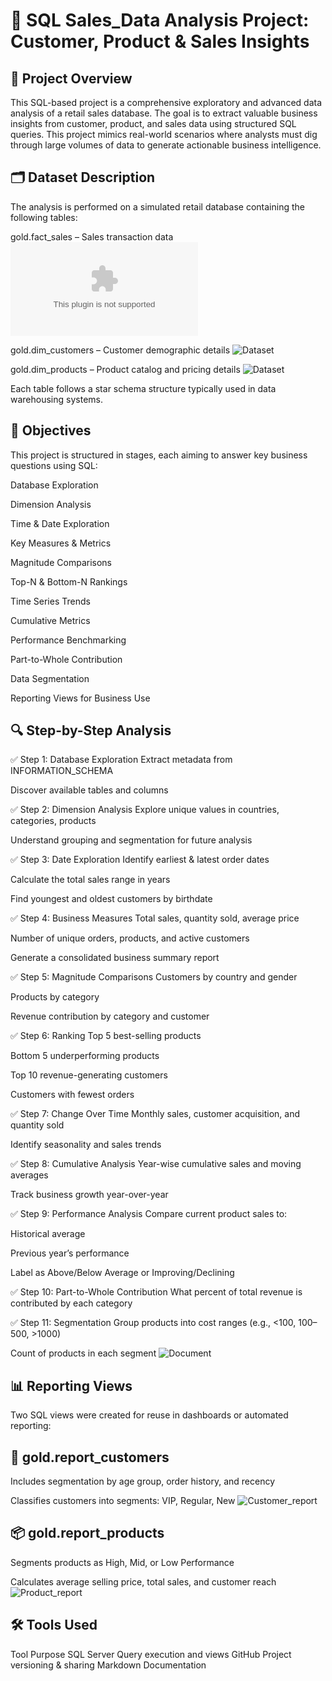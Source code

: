 # 🧠 SQL Sales_Data Analysis Project: Customer, Product & Sales Insights
## 📌 Project Overview
This SQL-based project is a comprehensive exploratory and advanced data analysis of a retail sales database. The goal is to extract valuable business insights from customer, product, and sales data using structured SQL queries. This project mimics real-world scenarios where analysts must dig through large volumes of data to generate actionable business intelligence.

## 🗂️ Dataset Description
The analysis is performed on a simulated retail database containing the following tables:

gold.fact_sales – Sales transaction data
![Dataset](data_set/gold.fact_sales.csv)

gold.dim_customers – Customer demographic details
![Dataset]()

gold.dim_products – Product catalog and pricing details
![Dataset]()

Each table follows a star schema structure typically used in data warehousing systems.

## 🎯 Objectives
This project is structured in stages, each aiming to answer key business questions using SQL:

Database Exploration

Dimension Analysis

Time & Date Exploration

Key Measures & Metrics

Magnitude Comparisons

Top-N & Bottom-N Rankings

Time Series Trends

Cumulative Metrics

Performance Benchmarking

Part-to-Whole Contribution

Data Segmentation

Reporting Views for Business Use

## 🔍 Step-by-Step Analysis
✅ Step 1: Database Exploration
Extract metadata from INFORMATION_SCHEMA

Discover available tables and columns

✅ Step 2: Dimension Analysis
Explore unique values in countries, categories, products

Understand grouping and segmentation for future analysis

✅ Step 3: Date Exploration
Identify earliest & latest order dates

Calculate the total sales range in years

Find youngest and oldest customers by birthdate

✅ Step 4: Business Measures
Total sales, quantity sold, average price

Number of unique orders, products, and active customers

Generate a consolidated business summary report

✅ Step 5: Magnitude Comparisons
Customers by country and gender

Products by category

Revenue contribution by category and customer

✅ Step 6: Ranking
Top 5 best-selling products

Bottom 5 underperforming products

Top 10 revenue-generating customers

Customers with fewest orders

✅ Step 7: Change Over Time
Monthly sales, customer acquisition, and quantity sold

Identify seasonality and sales trends

✅ Step 8: Cumulative Analysis
Year-wise cumulative sales and moving averages

Track business growth year-over-year

✅ Step 9: Performance Analysis
Compare current product sales to:

Historical average

Previous year’s performance

Label as Above/Below Average or Improving/Declining

✅ Step 10: Part-to-Whole Contribution
What percent of total revenue is contributed by each category

✅ Step 11: Segmentation
Group products into cost ranges (e.g., <100, 100–500, >1000)

Count of products in each segment
![Document]()

## 📊 Reporting Views
Two SQL views were created for reuse in dashboards or automated reporting:

## 🧾 gold.report_customers
Includes segmentation by age group, order history, and recency

Classifies customers into segments: VIP, Regular, New
![Customer_report]()

## 📦 gold.report_products
Segments products as High, Mid, or Low Performance

Calculates average selling price, total sales, and customer reach
![Product_report]()

## 🛠️ Tools Used
Tool	Purpose
SQL Server	Query execution and views
GitHub	Project versioning & sharing
Markdown	Documentation


